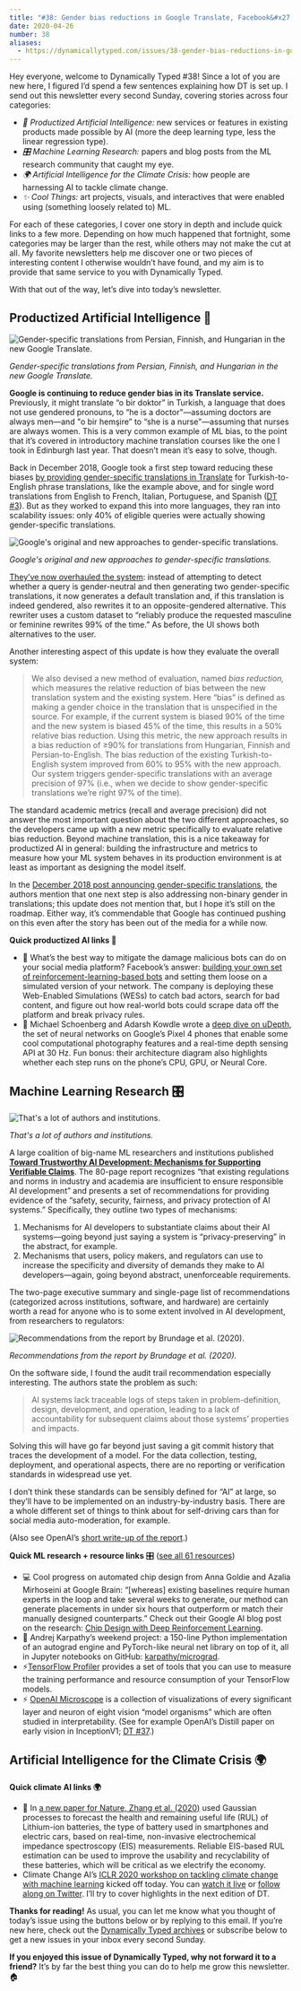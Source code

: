 ```yaml
---
title: "#38: Gender bias reductions in Google Translate, Facebook&#x27;s bot simulation, and ML-based detection of battery degradation "
date: 2020-04-26
number: 38
aliases:
  - https://dynamicallytyped.com/issues/38-gender-bias-reductions-in-google-translate-facebook-s-bot-simulation-and-ml-based-detection-of-battery-degradation-240063
---
```


Hey everyone, welcome to Dynamically Typed #38!
Since a lot of you are new here, I figured I’d spend a few sentences explaining how DT is set up.
I send out this newsletter every second Sunday, covering stories across four categories:

* _🔌 Productized Artificial Intelligence:_ new services or features in existing products made possible by AI (more the deep learning type, less the linear regression type).
* _🎛 Machine Learning Research:_ papers and blog posts from the ML research community that caught my eye.
* _🌍 Artificial Intelligence for the Climate Crisis:_ how people are harnessing AI to tackle climate change.
* _✨ Cool Things:_ art projects, visuals, and interactives that were enabled using (something loosely related to) ML.

For each of these categories, I cover one story in depth and include quick links to a few more.
Depending on how much happened that fortnight, some categories may be larger than the rest, while others may not make the cut at all.
My favorite newsletters help me discover one or two pieces of interesting content I otherwise wouldn’t have found, and my aim is to provide that same service to you with Dynamically Typed.

With that out of the way, let’s dive into today’s newsletter.

## Productized Artificial Intelligence 🔌

![Gender-specific translations from Persian, Finnish, and Hungarian in the new Google Translate.](https://s3.amazonaws.com/revue/items/images/005/878/035/mail/8a2e6600f8b13d8f8d48a4ff11d55c09.png?1587831046)

_Gender-specific translations from Persian, Finnish, and Hungarian in the new Google Translate._

**Google is continuing to reduce gender bias in its Translate service.**
Previously, it might translate “o bir doktor” in Turkish, a language that does not use gendered pronouns, to “he is a doctor"—assuming doctors are always men—and "o bir hemşire” to “she is a nurse"—assuming that nurses are always women.
This is a very common example of ML bias, to the point that it’s covered in introductory machine translation courses like the one I took in Edinburgh last year.
That doesn’t mean it’s easy to solve, though.

Back in December 2018, Google took a first step toward reducing these biases [by providing gender-specific translations in Translate](https://ai.googleblog.com/2018/12/providing-gender-specific-translations.html?utm_campaign=Dynamically%20Typed&utm_medium=email&utm_source=Revue%20newsletter) for Turkish-to-English phrase translations, like the example above, and for single word translations from English to French, Italian, Portuguese, and Spanish ([DT #3](https://dynamicallytyped.com/issues/3-happy-holidays-149573?utm_campaign=Dynamically%20Typed&utm_medium=email&utm_source=Revue%20newsletter)).
But as they worked to expand this into more languages, they ran into scalability issues: only 40% of eligible queries were actually showing gender-specific translations.

![Google's original and new approaches to gender-specific translations.](https://s3.amazonaws.com/revue/items/images/005/878/845/mail/c4d7d7d487b38df5a92fe0d1d3ab11a5.png?1587883650)

_Google's original and new approaches to gender-specific translations._

[They’ve now overhauled the system](https://ai.googleblog.com/2018/12/providing-gender-specific-translations.html?utm_campaign=Dynamically%20Typed&utm_medium=email&utm_source=Revue%20newsletter): instead of attempting to detect whether a query is gender-neutral and then generating two gender-specific translations, it now generates a default translation and, if this translation is indeed gendered, also rewrites it to an opposite-gendered alternative.
This rewriter uses a custom dataset to “reliably produce the requested masculine or feminine rewrites 99% of the time.” As before, the UI shows both alternatives to the user.

Another interesting aspect of this update is how they evaluate the overall system:

> We also devised a new method of evaluation, named _bias reduction,_ which measures the relative reduction of bias between the new translation system and the existing system.
> Here “bias” is defined as making a gender choice in the translation that is unspecified in the source.
> For example, if the current system is biased 90% of the time and the new system is biased 45% of the time, this results in a 50% relative bias reduction.
> Using this metric, the new approach results in a bias reduction of ≥90% for translations from Hungarian, Finnish and Persian-to-English.
> The bias reduction of the existing Turkish-to-English system improved from 60% to 95% with the new approach.
> Our system triggers gender-specific translations with an average precision of 97% (i.e., when we decide to show gender-specific translations we’re right 97% of the time).

The standard academic metrics (recall and average precision) did not answer the most important question about the two different approaches, so the developers came up with a new metric specifically to evaluate relative bias reduction.
Beyond machine translation, this is a nice takeaway for productized AI in general: building the infrastructure and metrics to measure how your ML system behaves in its production environment is at least as important as designing the model itself.

In the [December 2018 post announcing gender-specific translations](https://ai.googleblog.com/2018/12/providing-gender-specific-translations.html?utm_campaign=Dynamically%20Typed&utm_medium=email&utm_source=Revue%20newsletter), the authors mention that one next step is also addressing non-binary gender in translations; this update does not mention that, but I hope it’s still on the roadmap.
Either way, it’s commendable that Google has continued pushing on this even after the story has been out of the media for a while now.

**Quick productized AI links 🔌**

* 🤖 What’s the best way to mitigate the damage malicious bots can do on your social media platform? Facebook’s answer: [building your own set of reinforcement-learning-based bots](https://research.fb.com/wp-content/uploads/2020/04/WES-Agent-based-User-Interaction-Simulation-on-Real-Infrastructure.pdf?utm_campaign=Dynamically%20Typed&utm_medium=email&utm_source=Revue%20newsletter) and setting them loose on a simulated version of your network. The company is deploying these Web-Enabled Simulations (WESs) to catch bad actors, search for bad content, and figure out how real-world bots could scrape data off the platform and break privacy rules.
* 📏 Michael Schoenberg and Adarsh Kowdle wrote a [deep dive on uDepth](http://ai.googleblog.com/2020/04/udepth-real-time-3d-depth-sensing-on.html?utm_campaign=Dynamically%20Typed&utm_medium=email&utm_source=Revue%20newsletter), the set of neural networks on Google’s Pixel 4 phones that enable some cool computational photography features and a real-time depth sensing API at 30 Hz. Fun bonus: their architecture diagram also highlights whether each step runs on the phone’s CPU, GPU, or Neural Core.

## Machine Learning Research 🎛

![That's a lot of authors and institutions.](https://s3.amazonaws.com/revue/items/images/005/879/701/mail/7f61f26e1ce8ae8bd86ac42f593f001b.png?1587894977)

_That's a lot of authors and institutions._

A large coalition of big-name ML researchers and institutions published [**Toward Trustworthy AI Development: Mechanisms for Supporting Verifiable Claims**](https://arxiv.org/abs/2004.07213?utm_campaign=Dynamically%20Typed&utm_medium=email&utm_source=Revue%20newsletter).
The 80-page report recognizes “that existing regulations and norms in industry and academia are insufficient to ensure responsible AI development” and presents a set of recommendations for providing evidence of the “safety, security, fairness, and privacy protection of AI systems.” Specifically, they outline two types of mechanisms:

1. Mechanisms for AI developers to substantiate claims about their AI systems—going beyond just saying a system is “privacy-preserving” in the abstract, for example.
2. Mechanisms that users, policy makers, and regulators can use to increase the specificity and diversity of demands they make to AI developers—again, going beyond abstract, unenforceable requirements.

The two-page executive summary and single-page list of recommendations (categorized across institutions, software, and hardware) are certainly worth a read for anyone who is to some extent involved in AI development, from researchers to regulators:

![Recommendations from the report by Brundage et al. (2020).](https://s3.amazonaws.com/revue/items/images/005/879/720/mail/85a6a88b914de55b62c42765449774dc.png?1587896163)

_Recommendations from the report by Brundage et al. (2020)._

On the software side, I found the audit trail recommendation especially interesting.
The authors state the problem as such:

> AI systems lack traceable logs of steps taken in problem-definition, design, development, and operation, leading to a lack of accountability for subsequent claims about those systems’ properties and impacts.

Solving this will have go far beyond just saving a git commit history that traces the development of a model.
For the data collection, testing, deployment, and operational aspects, there are no reporting or verification standards in widespread use yet.

I don’t think these standards can be sensibly defined for “AI” at large, so they’ll have to be implemented on an industry-by-industry basis.
There are a whole different set of things to think about for self-driving cars than for social media auto-moderation, for example.

(Also see OpenAI’s [short write-up of the report](https://openai.com/blog/improving-verifiability/?utm_campaign=Dynamically%20Typed&utm_medium=email&utm_source=Revue%20newsletter).)

**Quick ML research + resource links** 🎛 ([see all 61 resources](https://www.notion.so/adab36fecaea4306880898f41dcb9cb3?utm_campaign=Dynamically%20Typed&utm_medium=email&utm_source=Revue%20newsletter&v=cb3a74562c914234ac171931dad6c2e4))

* 💻 Cool progress on automated chip design from Anna Goldie and Azalia Mirhoseini at Google Brain: “[whereas] existing baselines require human experts in the loop and take several weeks to generate, our method can generate placements in under six hours that outperform or match their manually designed counterparts.” Check out their Google AI blog post on the research: [Chip Design with Deep Reinforcement Learning](http://ai.googleblog.com/2020/04/chip-design-with-deep-reinforcement.html?utm_campaign=Dynamically%20Typed&utm_medium=email&utm_source=Revue%20newsletter).
* 📓 Andrej Karpathy’s weekend project: a 150-line Python implementation of an autograd engine and PyTorch-like neural net library on top of it, all in Jupyter notebooks on GitHub: [karpathy/micrograd](https://github.com/karpathy/micrograd/blob/master/demo.ipynb?utm_campaign=Dynamically%20Typed&utm_medium=email&utm_source=Revue%20newsletter).
* ⚡️[TensorFlow Profiler](https://www.tensorflow.org/tensorboard/tensorboard_profiling_keras?utm_campaign=Dynamically%20Typed&utm_medium=email&utm_source=Revue%20newsletter) provides a set of tools that you can use to measure the training performance and resource consumption of your TensorFlow models.
* ⚡️ [OpenAI Microscope](https://openai.com/blog/microscope/?utm_campaign=Dynamically%20Typed&utm_medium=email&utm_source=Revue%20newsletter) is a collection of visualizations of every significant layer and neuron of eight vision “model organisms” which are often studied in interpretability. (See for example OpenAI’s Distill paper on early vision in InceptionV1; [DT #37](https://dynamicallytyped.com/issues/37-openai-s-neural-network-taxonomy-decoding-text-from-brain-implants-and-models-that-don-t-exist-236677?utm_campaign=Dynamically%20Typed&utm_medium=email&utm_source=Revue%20newsletter).)

## Artificial Intelligence for the Climate Crisis 🌍

**Quick climate AI links 🌍**

* 🔋 In [a new paper for Nature, Zhang et al. (2020)](https://www.nature.com/articles/s41467-020-15235-7?utm_campaign=Dynamically%20Typed&utm_medium=email&utm_source=Revue%20newsletter) used Gaussian processes to forecast the health and remaining useful life (RUL) of Lithium-ion batteries, the type of battery used in smartphones and electric cars, based on real-time, non-invasive electrochemical impedance spectroscopy (EIS) measurements. Reliable EIS-based RUL estimation can be used to improve the usability and recyclability of these batteries, which will be critical as we electrify the economy.
* Climate Change AI’s [ICLR 2020 workshop on tackling climate change with machine learning](https://www.climatechange.ai/ICLR2020_workshop.html?utm_campaign=Dynamically%20Typed&utm_medium=email&utm_source=Revue%20newsletter) kicked off today. You can [watch it live](https://www.climatechange.ai/ICLR2020_workshop.html?utm_campaign=Dynamically%20Typed&utm_medium=email&utm_source=Revue%20newsletter) or [follow along on Twitter](https://twitter.com/ClimateChangeAI/status/1254285374748127233?utm_campaign=Dynamically%20Typed&utm_medium=email&utm_source=Revue%20newsletter). I’ll try to cover highlights in the next edition of DT.

**Thanks for reading!**
As usual, you can let me know what you thought of today’s issue using the buttons below or by replying to this email.
If you’re new here, check out the [Dynamically Typed archives](https://dynamicallytyped.com/?utm_campaign=Dynamically%20Typed&utm_medium=email&utm_source=Revue%20newsletter) or subscribe below to get a new issues in your inbox every second Sunday.

**If you enjoyed this issue of Dynamically Typed, why not forward it to a friend?**
It’s by far the best thing you can do to help me grow this newsletter.
🏠